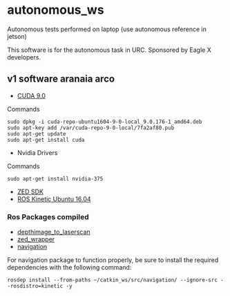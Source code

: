 # autonomous_ws
Autonomous tests performed on laptop (use autonomous reference in jetson)

This software is for the autonomous task in URC. Sponsored by Eagle X developers.

## v1 software aranaia arco 

- [CUDA 9.0](https://developer.nvidia.com/compute/cuda/9.0/Prod/local_installers/cuda-repo-ubuntu1604-9-0-local_9.0.176-1_amd64-deb)

Commands
```
sudo dpkg -i cuda-repo-ubuntu1604-9-0-local_9.0.176-1_amd64.deb 
sudo apt-key add /var/cuda-repo-9-0-local/7fa2af80.pub
sudo apt-get update
sudo apt-get install cuda

```
- Nvidia Drivers

Commands
```
sudo apt-get install nvidia-375
```

- [ZED SDK](https://download.stereolabs.com/zedsdk/2.4/ubuntu_cuda9)
- [ROS Kinetic Ubuntu 16.04](http://wiki.ros.org/kinetic/Installation/Ubuntu)


### Ros Packages compiled

- [depthimage_to_laserscan](https://github.com/ros-perception/depthimage_to_laserscan)
- [zed_wrapper](https://github.com/stereolabs/zed-ros-wrapper)
- [navigation](http://wiki.ros.org/navigation?distro=kinetic)

For navigation package to function properly, be sure to install the required dependencies with the following command:

```
rosdep install --from-paths ~/catkin_ws/src/navigation/ --ignore-src --rosdistro=kinetic -y
```